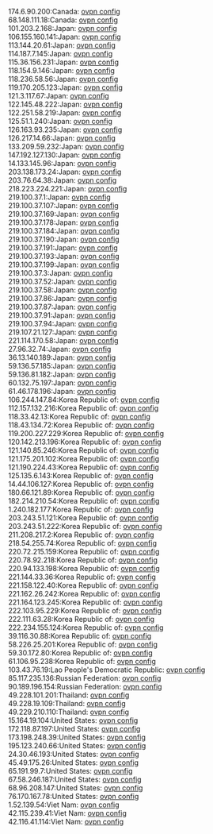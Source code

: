 174.6.90.200:Canada: [ovpn config](vpn/174_6_90_200.ovpn)  
68.148.111.18:Canada: [ovpn config](vpn/68_148_111_18.ovpn)  
101.203.2.168:Japan: [ovpn config](vpn/101_203_2_168.ovpn)  
106.155.160.141:Japan: [ovpn config](vpn/106_155_160_141.ovpn)  
113.144.20.61:Japan: [ovpn config](vpn/113_144_20_61.ovpn)  
114.187.7.145:Japan: [ovpn config](vpn/114_187_7_145.ovpn)  
115.36.156.231:Japan: [ovpn config](vpn/115_36_156_231.ovpn)  
118.154.9.146:Japan: [ovpn config](vpn/118_154_9_146.ovpn)  
118.236.58.56:Japan: [ovpn config](vpn/118_236_58_56.ovpn)  
119.170.205.123:Japan: [ovpn config](vpn/119_170_205_123.ovpn)  
121.3.117.67:Japan: [ovpn config](vpn/121_3_117_67.ovpn)  
122.145.48.222:Japan: [ovpn config](vpn/122_145_48_222.ovpn)  
122.251.58.219:Japan: [ovpn config](vpn/122_251_58_219.ovpn)  
125.51.1.240:Japan: [ovpn config](vpn/125_51_1_240.ovpn)  
126.163.93.235:Japan: [ovpn config](vpn/126_163_93_235.ovpn)  
126.217.14.66:Japan: [ovpn config](vpn/126_217_14_66.ovpn)  
133.209.59.232:Japan: [ovpn config](vpn/133_209_59_232.ovpn)  
147.192.127.130:Japan: [ovpn config](vpn/147_192_127_130.ovpn)  
14.133.145.96:Japan: [ovpn config](vpn/14_133_145_96.ovpn)  
203.138.173.24:Japan: [ovpn config](vpn/203_138_173_24.ovpn)  
203.76.64.38:Japan: [ovpn config](vpn/203_76_64_38.ovpn)  
218.223.224.221:Japan: [ovpn config](vpn/218_223_224_221.ovpn)  
219.100.37.1:Japan: [ovpn config](vpn/219_100_37_1.ovpn)  
219.100.37.107:Japan: [ovpn config](vpn/219_100_37_107.ovpn)  
219.100.37.169:Japan: [ovpn config](vpn/219_100_37_169.ovpn)  
219.100.37.178:Japan: [ovpn config](vpn/219_100_37_178.ovpn)  
219.100.37.184:Japan: [ovpn config](vpn/219_100_37_184.ovpn)  
219.100.37.190:Japan: [ovpn config](vpn/219_100_37_190.ovpn)  
219.100.37.191:Japan: [ovpn config](vpn/219_100_37_191.ovpn)  
219.100.37.193:Japan: [ovpn config](vpn/219_100_37_193.ovpn)  
219.100.37.199:Japan: [ovpn config](vpn/219_100_37_199.ovpn)  
219.100.37.3:Japan: [ovpn config](vpn/219_100_37_3.ovpn)  
219.100.37.52:Japan: [ovpn config](vpn/219_100_37_52.ovpn)  
219.100.37.58:Japan: [ovpn config](vpn/219_100_37_58.ovpn)  
219.100.37.86:Japan: [ovpn config](vpn/219_100_37_86.ovpn)  
219.100.37.87:Japan: [ovpn config](vpn/219_100_37_87.ovpn)  
219.100.37.91:Japan: [ovpn config](vpn/219_100_37_91.ovpn)  
219.100.37.94:Japan: [ovpn config](vpn/219_100_37_94.ovpn)  
219.107.21.127:Japan: [ovpn config](vpn/219_107_21_127.ovpn)  
221.114.170.58:Japan: [ovpn config](vpn/221_114_170_58.ovpn)  
27.96.32.74:Japan: [ovpn config](vpn/27_96_32_74.ovpn)  
36.13.140.189:Japan: [ovpn config](vpn/36_13_140_189.ovpn)  
59.136.57.185:Japan: [ovpn config](vpn/59_136_57_185.ovpn)  
59.136.81.182:Japan: [ovpn config](vpn/59_136_81_182.ovpn)  
60.132.75.197:Japan: [ovpn config](vpn/60_132_75_197.ovpn)  
61.46.178.196:Japan: [ovpn config](vpn/61_46_178_196.ovpn)  
106.244.147.84:Korea Republic of: [ovpn config](vpn/106_244_147_84.ovpn)  
112.157.132.216:Korea Republic of: [ovpn config](vpn/112_157_132_216.ovpn)  
118.33.42.13:Korea Republic of: [ovpn config](vpn/118_33_42_13.ovpn)  
118.43.134.72:Korea Republic of: [ovpn config](vpn/118_43_134_72.ovpn)  
119.200.227.229:Korea Republic of: [ovpn config](vpn/119_200_227_229.ovpn)  
120.142.213.196:Korea Republic of: [ovpn config](vpn/120_142_213_196.ovpn)  
121.140.85.246:Korea Republic of: [ovpn config](vpn/121_140_85_246.ovpn)  
121.175.201.102:Korea Republic of: [ovpn config](vpn/121_175_201_102.ovpn)  
121.190.224.43:Korea Republic of: [ovpn config](vpn/121_190_224_43.ovpn)  
125.135.6.143:Korea Republic of: [ovpn config](vpn/125_135_6_143.ovpn)  
14.44.106.127:Korea Republic of: [ovpn config](vpn/14_44_106_127.ovpn)  
180.66.121.89:Korea Republic of: [ovpn config](vpn/180_66_121_89.ovpn)  
182.214.210.54:Korea Republic of: [ovpn config](vpn/182_214_210_54.ovpn)  
1.240.182.177:Korea Republic of: [ovpn config](vpn/1_240_182_177.ovpn)  
203.243.51.121:Korea Republic of: [ovpn config](vpn/203_243_51_121.ovpn)  
203.243.51.222:Korea Republic of: [ovpn config](vpn/203_243_51_222.ovpn)  
211.208.217.2:Korea Republic of: [ovpn config](vpn/211_208_217_2.ovpn)  
218.54.255.74:Korea Republic of: [ovpn config](vpn/218_54_255_74.ovpn)  
220.72.215.159:Korea Republic of: [ovpn config](vpn/220_72_215_159.ovpn)  
220.78.92.218:Korea Republic of: [ovpn config](vpn/220_78_92_218.ovpn)  
220.94.133.198:Korea Republic of: [ovpn config](vpn/220_94_133_198.ovpn)  
221.144.33.36:Korea Republic of: [ovpn config](vpn/221_144_33_36.ovpn)  
221.158.122.40:Korea Republic of: [ovpn config](vpn/221_158_122_40.ovpn)  
221.162.26.242:Korea Republic of: [ovpn config](vpn/221_162_26_242.ovpn)  
221.164.123.245:Korea Republic of: [ovpn config](vpn/221_164_123_245.ovpn)  
222.103.95.229:Korea Republic of: [ovpn config](vpn/222_103_95_229.ovpn)  
222.111.63.28:Korea Republic of: [ovpn config](vpn/222_111_63_28.ovpn)  
222.234.155.124:Korea Republic of: [ovpn config](vpn/222_234_155_124.ovpn)  
39.116.30.88:Korea Republic of: [ovpn config](vpn/39_116_30_88.ovpn)  
58.226.25.201:Korea Republic of: [ovpn config](vpn/58_226_25_201.ovpn)  
59.30.172.80:Korea Republic of: [ovpn config](vpn/59_30_172_80.ovpn)  
61.106.95.238:Korea Republic of: [ovpn config](vpn/61_106_95_238.ovpn)  
103.43.76.19:Lao People's Democratic Republic: [ovpn config](vpn/103_43_76_19.ovpn)  
85.117.235.136:Russian Federation: [ovpn config](vpn/85_117_235_136.ovpn)  
90.189.196.154:Russian Federation: [ovpn config](vpn/90_189_196_154.ovpn)  
49.228.101.201:Thailand: [ovpn config](vpn/49_228_101_201.ovpn)  
49.228.19.109:Thailand: [ovpn config](vpn/49_228_19_109.ovpn)  
49.229.210.110:Thailand: [ovpn config](vpn/49_229_210_110.ovpn)  
15.164.19.104:United States: [ovpn config](vpn/15_164_19_104.ovpn)  
172.118.87.197:United States: [ovpn config](vpn/172_118_87_197.ovpn)  
173.198.248.39:United States: [ovpn config](vpn/173_198_248_39.ovpn)  
195.123.240.66:United States: [ovpn config](vpn/195_123_240_66.ovpn)  
24.30.46.193:United States: [ovpn config](vpn/24_30_46_193.ovpn)  
45.49.175.26:United States: [ovpn config](vpn/45_49_175_26.ovpn)  
65.191.99.7:United States: [ovpn config](vpn/65_191_99_7.ovpn)  
67.58.246.187:United States: [ovpn config](vpn/67_58_246_187.ovpn)  
68.96.208.147:United States: [ovpn config](vpn/68_96_208_147.ovpn)  
76.170.167.78:United States: [ovpn config](vpn/76_170_167_78.ovpn)  
1.52.139.54:Viet Nam: [ovpn config](vpn/1_52_139_54.ovpn)  
42.115.239.41:Viet Nam: [ovpn config](vpn/42_115_239_41.ovpn)  
42.116.41.114:Viet Nam: [ovpn config](vpn/42_116_41_114.ovpn)  

